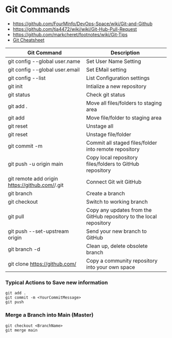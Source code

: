 #  Git Commands

- https://github.com/FourMInfo/DevOps-Space/wiki/Git-and-Github
- https://github.com/tja4472/wiki/wiki/Git-Hub-Pull-Request
- https://github.com/markcheret/footnotes/wiki/Git-Tips
- [Git Cheatsheet](https://training.github.com/downloads/github-git-cheat-sheet/)

| Git Command | Description |  
| --- | --- |  
| git config --global user.name <your-name> | Set User Name Setting |  
| git config --global user.email <your-email> | Set EMail setting |  
| git config --list | List Configuration settings |  
| git init | Intialize a new repository |  
| git status | Check git status |  
| git add . | Move all files/folders to staging area |  
| git add <FileFolderName> | Move file/folder to staging area |  
| git reset | Unstage all |  
| git reset <FileFolderName> | Unstage file/folder |  
| git commit -m <CommitTitle> | Commit all staged files/folder into remote repository |  
| git push -u origin main | Copy local repository files/folders to GitHub repository |  
| git remote add origin https://github.com/<UserName>/<RepositoryName>.git | Connect Git wit GitHub |  
| git branch <BranchName> | Create a branch |   
| git checkout <BranchName> | Switch to working branch |  
| git pull | Copy any updates from the GitHub repository to the local repository |  
| git push --set-upstream origin <BranchName> | Send your new branch to GitHub |  
| git branch -d <BranchName> | Clean up, delete obsolete branch |  
| git clone https://github.com/<ProjectURL> | Copy a community repository into your own space |  

### Typical Actions to Save new information
```git
git add .
git commit -m <YourCommitMessage> 
git push
```

### Merge a Branch into Main (Master)
```git
git checkout <BranchName> 
git merge main
```

